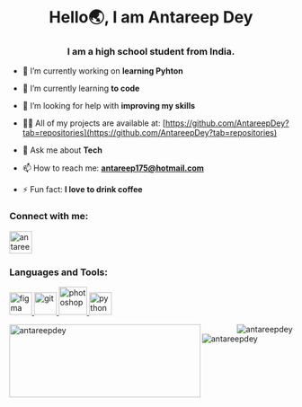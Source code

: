 <h1 align="center">Hello🌏, I am Antareep Dey</h1>
<h3 align="center">I am a high school student from India.</h3>

- 🔭 I’m currently working on **learning Pyhton**

- 🌱 I’m currently learning **to code**

- 🤝 I’m looking for help with **improving my skills**

- 👨‍💻 All of my projects are available at: [https://github.com/AntareepDey?tab=repositories](https://github.com/AntareepDey?tab=repositories)

- 💬 Ask me about **Tech**

- 📫 How to reach me: **antareep175@hotmail.com** 

- ⚡ Fun fact: **I love to drink coffee**

<h3 align="left">Connect with me:</h3>
<p align="left">
<a href="https://www.youtube.com/c/antareep dey" target="blank"><img align="center" src="https://img.icons8.com/color/144/000000/youtube-play.png" alt="antareep dey" height="40" width="40" /></a>
</p>

<h3 align="left">Languages and Tools:</h3>
<p align="left"> <a href="https://www.figma.com/" target="_blank"> <img src="https://www.vectorlogo.zone/logos/figma/figma-icon.svg" alt="figma" width="40" height="40"/> </a> <a href="https://git-scm.com/" target="_blank"> <img src="https://www.vectorlogo.zone/logos/git-scm/git-scm-icon.svg" alt="git" width="40" height="40"/> </a> <a href="https://www.photoshop.com/en" target="_blank"> <img src="https://img.icons8.com/fluent/144/000000/adobe-photoshop.png" alt="photoshop" width="50" height="50"/> </a> <a href="https://www.python.org" target="_blank"> <img src="https://devicons.github.io/devicon/devicon.git/icons/python/python-original.svg" alt="python" width="40" height="40"/> </a> </p>

<p><img align="left" src="https://github-readme-stats.vercel.app/api/top-langs?username=antareepdey&show_icons=true&theme=dracula&hide_border=true&locale=en" alt="antareepdey"  width="340" height="130"/> <img align="right" src="https://github-readme-stats.vercel.app/api?username=antareepdey&show_icons=true&theme=tokyonight&hide_border=true&locale=en" alt="antareepdey" />
</p>

<p>
  <img align="center" src="https://github-readme-streak-stats.herokuapp.com/?user=antareepdey&theme=highcontrast" alt="antareepdey" />
</p>

